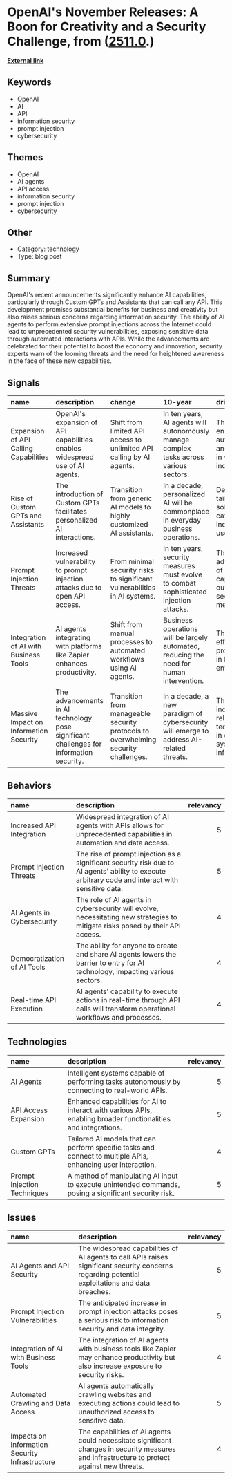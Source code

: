 # __OpenAI's November Releases: A Boon for Creativity and a Security Challenge__, from ([2511.0](https://kghosh.substack.com/p/2511.0).)

__[External link](https://danielmiessler.com/p/ai-agents-api-calling-prompt-injection)__



## Keywords

* OpenAI
* AI
* API
* information security
* prompt injection
* cybersecurity

## Themes

* OpenAI
* AI agents
* API access
* information security
* prompt injection
* cybersecurity

## Other

* Category: technology
* Type: blog post

## Summary

OpenAI's recent announcements significantly enhance AI capabilities, particularly through Custom GPTs and Assistants that can call any API. This development promises substantial benefits for business and creativity but also raises serious concerns regarding information security. The ability of AI agents to perform extensive prompt injections across the Internet could lead to unprecedented security vulnerabilities, exposing sensitive data through automated interactions with APIs. While the advancements are celebrated for their potential to boost the economy and innovation, security experts warn of the looming threats and the need for heightened awareness in the face of these new capabilities.

## Signals

| name                                   | description                                                                             | change                                                                             | 10-year                                                                                  | driving-force                                                                      |   relevancy |
|:---------------------------------------|:----------------------------------------------------------------------------------------|:-----------------------------------------------------------------------------------|:-----------------------------------------------------------------------------------------|:-----------------------------------------------------------------------------------|------------:|
| Expansion of API Calling Capabilities  | OpenAI's expansion of API capabilities enables widespread use of AI agents.             | Shift from limited API access to unlimited API calling by AI agents.               | In ten years, AI agents will autonomously manage complex tasks across various sectors.   | The desire for enhanced automation and efficiency in various industries.           |           5 |
| Rise of Custom GPTs and Assistants     | The introduction of Custom GPTs facilitates personalized AI interactions.               | Transition from generic AI models to highly customized AI assistants.              | In a decade, personalized AI will be commonplace in everyday business operations.        | Demand for tailored solutions that cater to individual user needs.                 |           4 |
| Prompt Injection Threats               | Increased vulnerability to prompt injection attacks due to open API access.             | From minimal security risks to significant vulnerabilities in AI systems.          | In ten years, security measures must evolve to combat sophisticated injection attacks.   | The rapid advancement of AI capabilities outpacing security measures.              |           5 |
| Integration of AI with Business Tools  | AI agents integrating with platforms like Zapier enhances productivity.                 | Shift from manual processes to automated workflows using AI agents.                | Business operations will be largely automated, reducing the need for human intervention. | The push for efficiency and productivity in business environments.                 |           4 |
| Massive Impact on Information Security | The advancements in AI technology pose significant challenges for information security. | Transition from manageable security protocols to overwhelming security challenges. | In a decade, a new paradigm of cybersecurity will emerge to address AI-related threats.  | The increasing reliance on AI technologies in critical systems and infrastructure. |           5 |

## Behaviors

| name                        | description                                                                                                                                       |   relevancy |
|:----------------------------|:--------------------------------------------------------------------------------------------------------------------------------------------------|------------:|
| Increased API Integration   | Widespread integration of AI agents with APIs allows for unprecedented capabilities in automation and data access.                                |           5 |
| Prompt Injection Threats    | The rise of prompt injection as a significant security risk due to AI agents' ability to execute arbitrary code and interact with sensitive data. |           5 |
| AI Agents in Cybersecurity  | The role of AI agents in cybersecurity will evolve, necessitating new strategies to mitigate risks posed by their API access.                     |           4 |
| Democratization of AI Tools | The ability for anyone to create and share AI agents lowers the barrier to entry for AI technology, impacting various sectors.                    |           4 |
| Real-time API Execution     | AI agents' capability to execute actions in real-time through API calls will transform operational workflows and processes.                       |           4 |

## Technologies

| name                        | description                                                                                                    |   relevancy |
|:----------------------------|:---------------------------------------------------------------------------------------------------------------|------------:|
| AI Agents                   | Intelligent systems capable of performing tasks autonomously by connecting to real-world APIs.                 |           5 |
| API Access Expansion        | Enhanced capabilities for AI to interact with various APIs, enabling broader functionalities and integrations. |           5 |
| Custom GPTs                 | Tailored AI models that can perform specific tasks and connect to multiple APIs, enhancing user interaction.   |           4 |
| Prompt Injection Techniques | A method of manipulating AI input to execute unintended commands, posing a significant security risk.          |           5 |

## Issues

| name                                           | description                                                                                                                                     |   relevancy |
|:-----------------------------------------------|:------------------------------------------------------------------------------------------------------------------------------------------------|------------:|
| AI Agents and API Security                     | The widespread capabilities of AI agents to call APIs raises significant security concerns regarding potential exploitations and data breaches. |           5 |
| Prompt Injection Vulnerabilities               | The anticipated increase in prompt injection attacks poses a serious risk to information security and data integrity.                           |           5 |
| Integration of AI with Business Tools          | The integration of AI agents with business tools like Zapier may enhance productivity but also increase exposure to security risks.             |           4 |
| Automated Crawling and Data Access             | AI agents automatically crawling websites and executing actions could lead to unauthorized access to sensitive data.                            |           5 |
| Impacts on Information Security Infrastructure | The capabilities of AI agents could necessitate significant changes in security measures and infrastructure to protect against new threats.     |           4 |